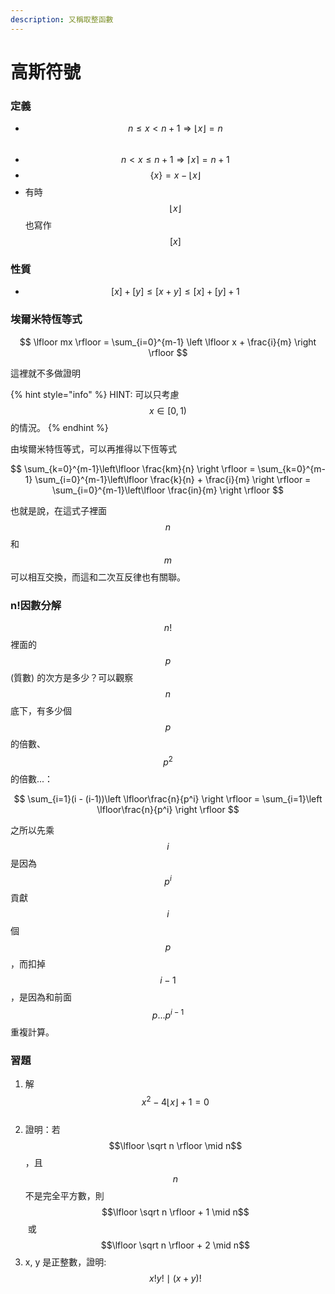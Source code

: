 ```yaml
---
description: 又稱取整函數
---
```


# 高斯符號

### 定義

* $$n \leq x < n+1 \Rightarrow \lfloor x \rfloor = n$$​
* $$n < x \leq n+1 \Rightarrow \lceil x \rceil = n +1$$
* $$\{x\} = x - \lfloor x \rfloor$$
* 有時 $$\lfloor x \rfloor$$​也寫作 $$[x]$$

### 性質

* $$[x] + [y] \leq [x+y] \leq [x] + [y] + 1$$

### 埃爾米特恆等式

$$
\lfloor mx \rfloor = \sum_{i=0}^{m-1} \left \lfloor x + \frac{i}{m} \right \rfloor
$$

​這裡就不多做證明

{% hint style="info" %}
HINT: 可以只考慮 $$x \in [0, 1)$$ 的情況。
{% endhint %}

&#x20;​由埃爾米特恆等式，可以再推得以下恆等式

$$
\sum_{k=0}^{m-1}\left\lfloor \frac{km}{n} \right \rfloor = \sum_{k=0}^{m-1} \sum_{i=0}^{m-1}\left\lfloor \frac{k}{n} + \frac{i}{m} \right \rfloor = \sum_{i=0}^{m-1}\left\lfloor \frac{in}{m} \right \rfloor
$$

也就是說，在這式子裡面 $$n$$ 和 $$m$$ 可以相互交換，而這和二次互反律也有關聯。

### n!因數分解

&#x20;$$n!$$ 裡面的 $$p$$ (質數) 的次方是多少？可以觀察 $$n$$ 底下，有多少個 $$p$$ 的倍數、$$p^2$$的倍數...：

$$
\sum_{i=1}(i - (i-1))\left \lfloor\frac{n}{p^i} \right \rfloor = \sum_{i=1}\left \lfloor\frac{n}{p^i} \right \rfloor
$$

之所以先乘 $$i$$ 是因為 $$p^i$$ 貢獻 $$i$$ 個 $$p$$，而扣掉 $$i-1$$，是因為和前面 $$p ... p^{i-1}$$ 重複計算。

### 習題

1. 解 $$x^2 - 4 \lfloor x \rfloor + 1= 0$$​
2. 證明：若 $$\lfloor \sqrt n  \rfloor \mid n$$​，且 $$n$$ 不是完全平方數，則$$\lfloor \sqrt n \rfloor + 1 \mid n$$​ 或 $$\lfloor \sqrt n \rfloor + 2 \mid n$$
3. x, y 是正整數，證明:$$x!y! \mid (x+y)!$$​
